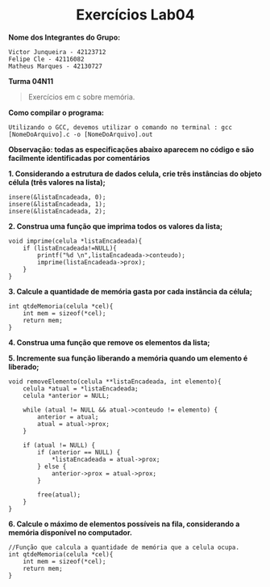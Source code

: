 <h1 align="center"> Exercícios Lab04</h1>

**Nome dos Integrantes do Grupo:**
```
Victor Junqueira - 42123712
Felipe Cle - 42116082
Matheus Marques - 42130727
```

**Turma 04N11**



> Exercícios em c sobre memória.


**Como compilar o programa:**

```
Utilizando o GCC, devemos utilizar o comando no terminal : gcc [NomeDoArquivo].c -o [NomeDoArquivo].out
```


**Observação: todas as especificações abaixo aparecem no código e são facilmente identificadas por comentários**


**1. Considerando a estrutura de dados celula, crie três instâncias do objeto célula (três valores na lista);**
```
insere(&listaEncadeada, 0);
insere(&listaEncadeada, 1);
insere(&listaEncadeada, 2);
```

**2. Construa uma função que imprima todos os valores da lista;**
```
void imprime(celula *listaEncadeada){
    if (listaEncadeada!=NULL){
        printf("%d \n",listaEncadeada->conteudo);
        imprime(listaEncadeada->prox);
    }
}
```

**3. Calcule a quantidade de memória gasta por cada instância da célula;**
```
int qtdeMemoria(celula *cel){
    int mem = sizeof(*cel);
    return mem;
}
```

**4. Construa uma função que remove os elementos da lista;**

**5. Incremente sua função liberando a memória quando um elemento é liberado;**
```
void removeElemento(celula **listaEncadeada, int elemento){
    celula *atual = *listaEncadeada;
    celula *anterior = NULL;

    while (atual != NULL && atual->conteudo != elemento) {
        anterior = atual;
        atual = atual->prox;
    }

    if (atual != NULL) {
        if (anterior == NULL) {
            *listaEncadeada = atual->prox;
        } else {
            anterior->prox = atual->prox;
        }

        free(atual);
    }
}
```

**6. Calcule o máximo de elementos possíveis na fila, considerando a memória disponível no computador.**
```
//Função que calcula a quantidade de memória que a celula ocupa.
int qtdeMemoria(celula *cel){
    int mem = sizeof(*cel);
    return mem;
}
```
